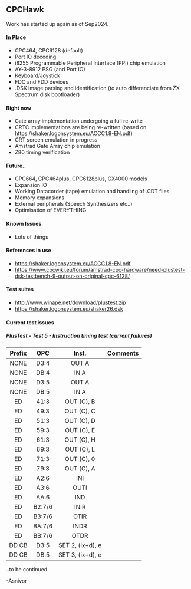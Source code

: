 ﻿## CPCHawk

Work has started up again as of Sep2024.

#### In Place
* CPC464, CPC6128 (default)
* Port IO decoding
* i8255 Programmable Peripheral Interface (PPI) chip emulation
* AY-3-8912 PSG (and Port IO)
* Keyboard/Joystick
* FDC and FDD devices
* .DSK image parsing and identification (to auto differenciate from ZX Spectrum disk bootloader)

#### Right now
* Gate array implementation undergoing a full re-write
* CRTC implementations are being re-written (based on https://shaker.logonsystem.eu/ACCC1.8-EN.pdf)
* CRT screen emulation in progress
* Amstrad Gate Array chip emulation
* Z80 timing verification

#### Future..
* CPC664, CPC464plus, CPC6128plus, GX4000 models
* Expansion IO
* Working Datacorder (tape) emulation and handling of .CDT files
* Memory expansions
* External peripherals (Speech Synthesizers etc..)
* Optimisation of EVERYTHING

#### Known Issues
* Lots of things

#### References in use
* https://shaker.logonsystem.eu/ACCC1.8-EN.pdf
* https://www.cpcwiki.eu/forum/amstrad-cpc-hardware/need-plustest-dsk-testbench-9-output-on-original-cpc-6128/

#### Test suites
* http://www.winape.net/download/plustest.zip
* https://shaker.logonsystem.eu/shaker26.dsk


#### Current test issues
##### PlusTest - Test 5 - Instruction timing test (current failures)

| Prefix | OPC | Inst. | Comments |
|:----:|:----:|:-----:|:------------:|
|NONE| D3:4 | OUT A |				|
|NONE| DB:4 | IN A  |				|
|NONE| D3:5 | OUT A |				|	
|NONE| DB:5 | IN A  |				|
|ED| 41:3 | OUT (C), B     |              |
|ED| 49:3 | OUT (C), C      |              |
|ED| 51:3 | OUT (C), D       |              |
|ED| 59:3 | OUT (C), E      |              |
|ED| 61:3 | OUT (C), H      |              |
|ED| 69:3 | OUT (C), L      |              |
|ED| 71:3 | OUT (C), 0      |              |
|ED| 79:3 | OUT (C), A      |              |
|ED| A2:6 | INI      |              |
|ED| A3:6 | OUTI      |              |
|ED| AA:6 | IND      |              |
|ED| B2:7/6| INIR     |              |
|ED| B3:7/6| OTIR     |              |
|ED| BA:7/6| INDR    |              |
|ED| BB:7/6| OTDR    |              |
|DD CB| D3:5| SET 2, (ix+d), e    |              |
|DD CB| DB:5| SET 3, (ix+d), e    |              |

..to be continued






-Asnivor
